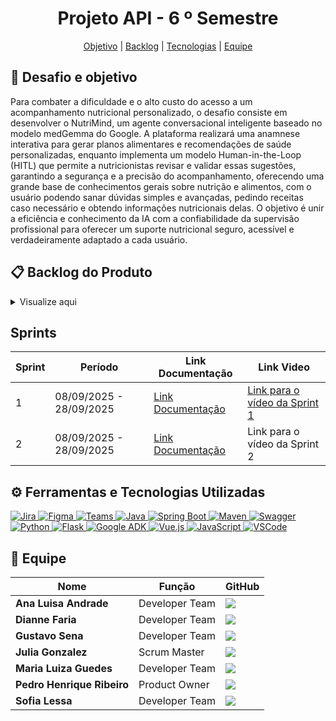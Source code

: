 <h1 align="center"> Projeto API - 6  º Semestre </h1>

<p align="center">
    <a href ="#objetivo">Objetivo</a>  |
    <a href ="#backlog">Backlog</a>  |
    <a href =#tecnologias>Tecnologias<a/> |
    <a href ="#equipe">Equipe</a>  
</p>

<span id="objetivo">
  
## 🎯 Desafio e objetivo

Para combater a dificuldade e o alto custo do acesso a um acompanhamento nutricional personalizado, o desafio consiste em desenvolver o NutriMind, um agente conversacional inteligente baseado no modelo medGemma do Google. A plataforma realizará uma anamnese interativa para gerar planos alimentares e recomendações de saúde personalizadas, enquanto implementa um modelo Human-in-the-Loop (HITL) que permite a nutricionistas revisar e validar essas sugestões, garantindo a segurança e a precisão do acompanhamento, oferecendo uma grande base de conhecimentos gerais sobre nutrição e alimentos, com o usuário podendo sanar dúvidas simples e avançadas, pedindo receitas caso necessário e obtendo informações nutricionais delas. O objetivo é unir a eficiência e conhecimento da IA com a confiabilidade da supervisão profissional para oferecer um suporte nutricional seguro, acessível e verdadeiramente adaptado a cada usuário.
 


<span id="backlog">

## 📋 Backlog do Produto <a id="backlog"></a>

<details>

<summary>Visualize aqui</summary>

| Rank | Prioridade | User Story | Estimativa | Sprint |
| :--: | :---: | :--- | :---: | :---: |
| 1 | Alta | Como paciente, quero fazer perguntas abertas sobre nutrição e alimentação, para receber respostas imediatas e contextualizadas com base no meu perfil de saúde. | 90 | 1 |
| 2 | Alta | Como paciente, quero pedir dicas e estratégias para criar hábitos alimentares saudáveis, para que eu possa manter meus resultados a longo prazo e ter mais autonomia sobre minha saúde. | 70 | 1 |
| 3 | Média | Como novo usuário (paciente ou nutricionista), quero criar uma conta na plataforma, para poder acessar as funcionalidades e salvar minhas informações. | 40 | 1 |
| 4 | Média | Como usuário cadastrado, quero fazer login de forma segura, para acessar meu perfil e dados. | 30 | 1 |
| 5 | Alta | Como um novo paciente, quero ser guiado por um processo de coleta de dados de saúde e hábitos, para a geração de recomendações personalizadas. | 60 | 1 |
| 6 | Média | Como usuário, quero um menu de navegação claro e acessível, para encontrar facilmente as diferentes seções da plataforma. | 20 | 1 |
| 7 | Média | Como paciente, quero poder visualizar e editar meus dados de perfil e informações de saúde através de um formulário na minha conta, para manter minhas informações sempre atualizadas. | 20 | 1 |
| 8 | Alta | Como paciente, quero solicitar um plano alimentar semanal à IA com base no meu perfil, para receber um guia estruturado de refeições que me ajude a atingir meus objetivos de saúde. | 80 | 2 |
| 9 | Alta | Como paciente, quero solicitar receitas saudáveis que sejam compatíveis com meu plano alimentar e minhas restrições, para ter mais variedade e aderir mais facilmente à dieta. | 70 | 2 |
| 10 | Alta | Como paciente, quero visualizar o histórico de todos os planos alimentares e prescrições gerados, para acompanhar minha evolução e consultar orientações passadas. | 40 | 2 |
| 11 | Média | Como Nutricionista, quero receber uma notificação por e-mail e na plataforma para aceitar ou recusar um pedido de vinculação de um paciente. | 40 | 2 |
| 12 | Média | Como Nutricionista, quero revisar e editar os planos alimentares gerados pela IA para meus pacientes, para garantir a precisão das recomendações e adicionar minha personalização profissional, usando a plataforma como uma ferramenta de otimização do meu atendimento. | 50 | 2 |
| 13 | Média | Como paciente, quero poder solicitar a vinculação com um nutricionista através do e-mail dele, para que ele possa acessar meu perfil e me acompanhar na plataforma. | 40 | 2 |
| 14 | Média | Como Nutricionista, quero ter um dashboard com a lista de todos os meus pacientes vinculados, para monitorar o progresso e acessar rapidamente seus perfis e históricos de interação. | 50 | 2 |
| 15 | Baixa | Como usuário (paciente ou nutricionista), quero poder redefinir minha senha de forma segura, para recuperar o acesso à minha conta caso a esqueça. | 40 | 2 |
| 16 | Média | Como paciente, quero poder informar à IA sobre mudanças nos meus dados de saúde através do chat, para que meu perfil seja atualizado de forma rápida e conveniente. | 40 | 3 |
| 17 | Média | Como paciente, quero poder baixar meu plano alimentar em formato PDF, para imprimir ou acessar offline facilmente. | 30 | 3 |
| 18 | Média | Como paciente, quero ter a opção de receber meu plano alimentar por e-mail, para maior conveniência e facilidade de compartilhamento. | 30 | 3 |
| 19 | Média | Como paciente, quero poder me desvincular de um nutricionista a qualquer momento, para ter controle sobre quem acessa meus dados. | 20 | 3 |
| 20 | Média | Como Nutricionista, quero poder desvincular um paciente da minha lista, para gerenciar meus atendimentos ativos. | 20 | 3 |
| 21 | Baixa | Como usuário, quero ativar a autenticação de dois fatores (2FA), para adicionar uma camada extra de segurança à minha conta. | 40 | 3 |
| 22 | Baixa | Como paciente, quero enviar uma foto da minha refeição e receber uma análise estimada de seus macronutrientes e calorias, para monitorar minha ingestão diária e aprender sobre a composição dos alimentos. | 80 | 3 |
| 23 | Baixa | Como usuário, quero acessar uma página de Perguntas Frequentes (FAQ) para tirar dúvidas comuns. | 20 | 3 |
</details>

## Sprints


| Sprint | Período | Link Documentação | Link Video |
|---|---|---|---|
| 1 | 08/09/2025 - 28/09/2025 | [Link Documentação](/docs/processo/sprints/sprint-1/README.md) | [Link para o vídeo da Sprint 1](https://www.youtube.com/watch?v=o2-4zX-Z9fE) |
| 2 | 08/09/2025 - 28/09/2025 | [Link Documentação](/docs/processo/sprints/sprint-2/README.md) | Link para o vídeo da Sprint 2 |


<span id="tecnologias">

## ⚙️ Ferramentas e Tecnologias Utilizadas
    
<a href="https://www.atlassian.com/software/jira" target="_blank">
<img src="https://img.shields.io/badge/Jira-0052CC?style=for-the-badge&logo=Jira&logoColor=white" alt="Jira"/>
</a>
<a href="https://www.figma.com/" target="_blank">
<img src="https://img.shields.io/badge/Figma-F24E1E?style=for-the-badge&logo=figma&logoColor=white" alt="Figma"/>
</a>
<a href="https://www.microsoft.com/pt-br/microsoft-teams/group-chat-software" target="_blank">
<img src="https://img.shields.io/badge/Microsoft_Teams-6264A7?style=for-the-badge&logo=microsoftteams&logoColor=white" alt="Teams"/>
</a>
<a href="https://www.java.com/pt-BR/" target="_blank">
<img src="https://img.shields.io/badge/Java-ED8B00?style=for-the-badge&logo=openjdk&logoColor=white" alt="Java"/>
</a>
<a href="https://spring.io/projects/spring-boot" target="_blank">
<img src="https://img.shields.io/badge/Spring_Boot-6DB33F?style=for-the-badge&logo=springboot&logoColor=white" alt="Spring Boot"/>
</a>
<a href="https://maven.apache.org/" target="_blank">
<img src="https://img.shields.io/badge/Maven-C71A36?style=for-the-badge&logo=apachemaven&logoColor=white" alt="Maven"/>
</a>
<a href="https://swagger.io/" target="_blank">
<img src="https://img.shields.io/badge/Swagger-85EA2D?style=for-the-badge&logo=swagger&logoColor=black" alt="Swagger"/>
</a>
<a href="https://www.python.org" target="_blank">
<img src="https://img.shields.io/badge/Python-3776AB?style=for-the-badge&logo=python&logoColor=white" alt="Python"/>
</a>
<a href="https://flask.palletsprojects.com/" target="_blank">
<img src="https://img.shields.io/badge/Flask-000000?style=for-the-badge&logo=flask&logoColor=white" alt="Flask"/>
</a>
<a href="https://google.github.io/adk-docs/" target="_blank">
<img src="https://img.shields.io/badge/Google_ADK-4285F4?style=for-the-badge&logo=google&logoColor=white" alt="Google ADK"/>
</a>
<a href="https://vuejs.org/" target="_blank">
<img src="https://img.shields.io/badge/Vue.js-4FC08D?style=for-the-badge&logo=vue.js&logoColor=white" alt="Vue.js"/>
</a>
<a href="https://developer.mozilla.org/pt-BR/docs/Web/JavaScript" target="_blank">
<img src="https://img.shields.io/badge/JavaScript-F7DF1E?style=for-the-badge&logo=javascript&logoColor=black" alt="JavaScript"/>
</a>
<a href="https://code.visualstudio.com/" target="_blank">
<img src="https://img.shields.io/badge/VSCode-007ACC?style=for-the-badge&logo=visualstudiocode&logoColor=white" alt="VSCode"/>
</a>
<!-- ## Protótipo Figma
📲 [Clique aqui](url) para acessar o protótipo! *(Segure `Ctrl` e clique para abrir em nova guia)*
 -->
<!-- <span id="modelagem-bd">
     
## Modelagem de Banco de Dados
<img src="https://github.com/user-attachments/assets/ccc12f4b-1799-42d0-9bc5-6014579a24f3" width="450"/>

 -->
<!-- <span id="instalação">
     
## 📥 Guia de Instalação  
  * Acesse para ver o passo a passo do [Frontend](./Guia-de-Instalação/frontend-readme.md)
  * Acesse para ver o passo a passo do [Backend](./Guia-de-Instalação/backend-readme.md)
  * Acesse para ver o passo a passo do [Sistema Corporativo Web](./Guia-de-Instalação/web-sistema-readme.md)

<span id="videos-entregas">
      -->
<!-- ## 🎬 Vídeos de Entrega

<details>
     
<summary>Sprint 1</summary>


</details> -->


<!-- <details>
     
<summary>Sprint 2</summary>


</details>


<details>
     
<summary>Sprint 3</summary>


</details> -->


<span id="equipe">
     
## 👥 Equipe

|Nome|Função|GitHub|
| -------- |-------- |-------- |
|**Ana Luisa Andrade**|Developer Team|[![](https://bit.ly/3f9Xo0P)](https://github.com/LuisaAndrade28)|
|**Dianne Faria**|Developer Team| [![](https://bit.ly/3f9Xo0P)](https://github.com/DianneFaria)|
|**Gustavo Sena**|Developer Team|[![](https://bit.ly/3f9Xo0P)](https://github.com/gustavosenamp)|
|**Julia Gonzalez**|Scrum Master|[![](https://bit.ly/3f9Xo0P)](https://github.com/juliagonzalezmoreira)|
|**Maria Luiza Guedes**|Developer Team|[![](https://bit.ly/3f9Xo0P)](https://github.com/mluizaguedes)|
|**Pedro Henrique Ribeiro**|Product Owner|[![](https://bit.ly/3f9Xo0P)](https://github.com/pedrohenribeiro)|
|**Sofia Lessa**|Developer Team|[![](https://bit.ly/3f9Xo0P)](https://github.com/sofialessaa)|
